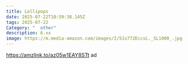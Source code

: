 ```yaml
---
title: Lollipops
date: 2025-07-22T10:59:38.145Z
tags: 2025-07-22
Category: "  other"
description: 6.xx
image: https://m.media-amazon.com/images/I/51s772EccsL._SL1000_.jpg
---
```

https://amzlink.to/az05w1EAY8STt ad